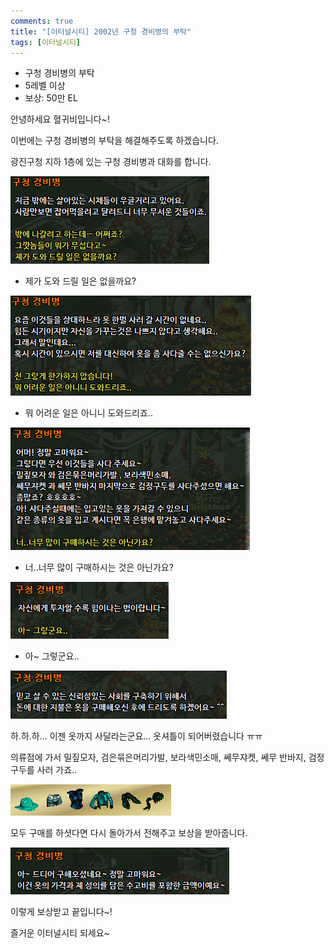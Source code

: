 ```yaml
---
comments: true
title: "[이터널시티] 2002년 구청 경비병의 부탁"
tags: [이터널시티]
---
```


- 구청 경비병의 부탁
- 5레벨 이상
- 보상: 50만 EL

안녕하세요 혈귀비입니다~!

이번에는 구청 경비병의 부탁을 해결해주도록 하겠습니다.

광진구청 지하 1층에 있는 구청 경비병과 대화를 합니다.

![eternalcity](/assets/image/eternalcity/2002/2002031.PNG)

- 제가 도와 드릴 일은 없을까요?

![eternalcity](/assets/image/eternalcity/2002/2002032.PNG)

- 뭐 어려운 일은 아니니 도와드리죠..

![eternalcity](/assets/image/eternalcity/2002/2002033.PNG)

- 너..너무 많이 구매하시는 것은 아닌가요?

![eternalcity](/assets/image/eternalcity/2002/2002034.PNG)

- 아~ 그렇군요..

![eternalcity](/assets/image/eternalcity/2002/2002035.PNG)

하.하.하... 이젠 옷까지 사달라는군요... 옷셔틀이 되어버렸습니다 ㅠㅠ

의류점에 가서 밀짚모자, 검은묶은머리가발, 보라색민소매, 쎄무쟈켓, 쎄무 반바지, 검정구두를 사러 가죠..

![eternalcity](/assets/image/eternalcity/2002/2002036.PNG)

모두 구매를 하셧다면 다시 돌아가서 전해주고 보상을 받아줍니다.

![eternalcity](/assets/image/eternalcity/2002/2002037.PNG)

이렇게 보상받고 끝입니다~!

즐거운 이터널시티 되세요~